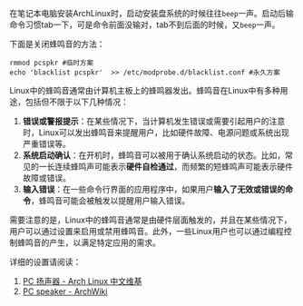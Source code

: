 在笔记本电脑安装ArchLinux时，启动安装盘系统的时候往往`beep`一声。启动后输命令习惯tab一下，可是命令前面没输对，tab不到后面的时候，又`beep`一声。

下面是关闭蜂鸣音的方法：

<!--more-->

```shell
rmmod pcspkr #临时方案
echo 'blacklist pcspkr'  >> /etc/modprobe.d/blacklist.conf #永久方案 
```

Linux中的蜂鸣音通常由计算机主板上的蜂鸣器发出。蜂鸣音在Linux中有多种用途，包括但不限于以下几种情况：

1. **错误或警报提示**：在某些情况下，当计算机发生错误或需要引起用户的注意时，Linux可以发出蜂鸣音来提醒用户，比如硬件故障、电源问题或系统出现严重错误等。
2. **系统启动确认**：在开机时，蜂鸣音可以被用于确认系统启动的状态。比如，常见的一长连续蜂鸣声可能表示**硬件自检通过**，而频繁的短蜂鸣声可能表示硬件故障或错误。
3. **输入错误**：在一些命令行界面的应用程序中，如果用户**输入了无效或错误的命令**，蜂鸣音可能会被触发以提醒用户输入错误。

需要注意的是，Linux中的蜂鸣音通常是由硬件层面触发的，并且在某些情况下，用户可以通过设置来启用或禁用蜂鸣音。此外，一些Linux用户也可以通过编程控制蜂鸣音的产生，以满足特定应用的需求。

详细的设置请阅读：
1. [PC 扬声器 - Arch Linux 中文维基](https://wiki.archlinuxcn.org/wiki/PC_%E6%89%AC%E5%A3%B0%E5%99%A8)
2. [PC speaker - ArchWiki](https://wiki.archlinux.org/title/PC_speaker)

<!-- ##{"timestamp":1690041600}## -->
